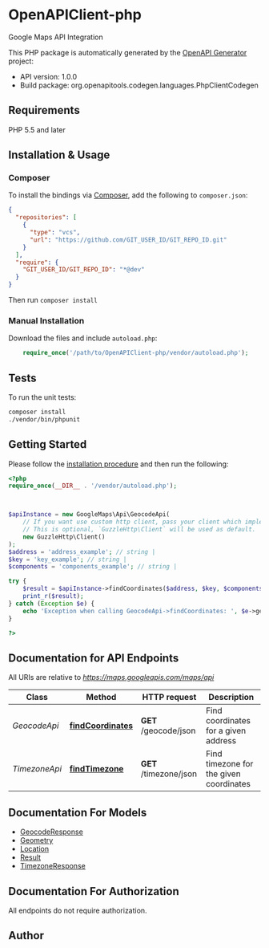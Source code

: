 # OpenAPIClient-php

Google Maps API Integration

This PHP package is automatically generated by the [OpenAPI Generator](https://openapi-generator.tech) project:

- API version: 1.0.0
- Build package: org.openapitools.codegen.languages.PhpClientCodegen

## Requirements

PHP 5.5 and later

## Installation & Usage

### Composer

To install the bindings via [Composer](http://getcomposer.org/), add the following to `composer.json`:

```json
{
  "repositories": [
    {
      "type": "vcs",
      "url": "https://github.com/GIT_USER_ID/GIT_REPO_ID.git"
    }
  ],
  "require": {
    "GIT_USER_ID/GIT_REPO_ID": "*@dev"
  }
}
```

Then run `composer install`

### Manual Installation

Download the files and include `autoload.php`:

```php
    require_once('/path/to/OpenAPIClient-php/vendor/autoload.php');
```

## Tests

To run the unit tests:

```bash
composer install
./vendor/bin/phpunit
```

## Getting Started

Please follow the [installation procedure](#installation--usage) and then run the following:

```php
<?php
require_once(__DIR__ . '/vendor/autoload.php');



$apiInstance = new GoogleMaps\Api\GeocodeApi(
    // If you want use custom http client, pass your client which implements `GuzzleHttp\ClientInterface`.
    // This is optional, `GuzzleHttp\Client` will be used as default.
    new GuzzleHttp\Client()
);
$address = 'address_example'; // string | 
$key = 'key_example'; // string | 
$components = 'components_example'; // string | 

try {
    $result = $apiInstance->findCoordinates($address, $key, $components);
    print_r($result);
} catch (Exception $e) {
    echo 'Exception when calling GeocodeApi->findCoordinates: ', $e->getMessage(), PHP_EOL;
}

?>
```

## Documentation for API Endpoints

All URIs are relative to *https://maps.googleapis.com/maps/api*

Class | Method | HTTP request | Description
------------ | ------------- | ------------- | -------------
*GeocodeApi* | [**findCoordinates**](docs/Api/GeocodeApi.md#findcoordinates) | **GET** /geocode/json | Find coordinates for a given address
*TimezoneApi* | [**findTimezone**](docs/Api/TimezoneApi.md#findtimezone) | **GET** /timezone/json | Find timezone for the given coordinates


## Documentation For Models

 - [GeocodeResponse](docs/Model/GeocodeResponse.md)
 - [Geometry](docs/Model/Geometry.md)
 - [Location](docs/Model/Location.md)
 - [Result](docs/Model/Result.md)
 - [TimezoneResponse](docs/Model/TimezoneResponse.md)


## Documentation For Authorization

All endpoints do not require authorization.

## Author



